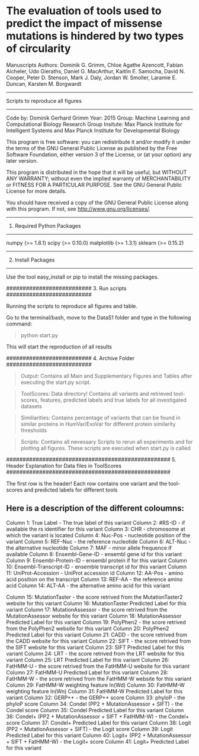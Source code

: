 # The evaluation of tools used to predict the impact of missense mutations is hindered by two types of circularity

Manuscripts Authors: Dominik G. Grimm, Chloe Agathe Azencott, Fabian Aicheler, Udo Gieraths, Daniel G. MacArthur, Kaitlin E. Samocha, David N. Cooper, Peter D. Stenson, Mark J. Daly, Jordan W. Smoller, Laramie E. Duncan, Karsten M. Borgwardt

********************************
Scripts to reproduce all figures
********************************

Code by: Dominik Gerhard Grimm
Year: 2015
Group: Machine Learning and Computational Biology Research Group
Insitute: Max Planck Institute for Intelligent Systems and Max Planck Institute for Developmental Biology

This program is free software: you can redistribute it and/or modify
it under the terms of the GNU General Public License as published by
the Free Software Foundation, either version 3 of the License, or
(at your option) any later version.

This program is distributed in the hope that it will be useful,
but WITHOUT ANY WARRANTY; without even the implied warranty of
MERCHANTABILITY or FITNESS FOR A PARTICULAR PURPOSE.  See the
GNU General Public License for more details.

You should have received a copy of the GNU General Public License
along with this program.  If not, see <http://www.gnu.org/licenses/>.

*****
1. Required Python Packages
*****

numpy (>= 1.8.1)
scipy (>= 0.10.0)
matplotlib (>= 1.3.1)
sklearn (>= 0.15.2)

*****
2. Install Packages
*****

Use the tool easy_install or pip to install the missing packages.

##########################
3. Run scripts
##########################

Running the scripts to reproduce all figures and table.

Go to the terminal/bash, move to the DataS1 folder and type in the following command:

>python start.py

This will start the reproduction of all results


##########################
4. Archive Folder
##########################

> Output: Contains all Main and Supplementary Figures and Tables after executing the start.py script.

> ToolScores: Data directory! Contains all variants and retrieved tool-scores, features, predicted labels and true labels for all investigated datasets

> Similiarities: Contains percentage of variants that can be found in similar proteins in HumVar/ExoVar for different protein similarity thresholds

> Scripts: Contains all nevessary Scripts to rerun all experiments and for plotting all figures. These scripts are executed when start.py is called

##################################################
5. Header Explanation for Data files in ToolScores
##################################################

The first row is the header!
Each row contains one variant and the tool-scores and predicted labels for different tools

Here is a description of the different coloumns:
------------------------------------------------

Column 1: True Label - The true label of this variant
Column 2: #RS-ID - if available the rs identifier for this variant 
Column 3: CHR - chromosome at which the variant is located
Column 4: Nuc-Pos - nucleotide position of the variant 
Column 5: REF-Nuc - the reference nucleotide
Column 6: ALT-Nuc - the alternative nucleotide
Column 7: MAF - minor allele frequence if available 
Column 8: Ensembl-Gene-ID - ensembl gene id for this variant
Column 9: Ensembl-Protein-ID - ensembl protein if for this variant 
Column 10: Ensembl-Transcript-ID - ensemble transcript id for this variant 
Column 11: UniProt-Accession - UniProt accession id 
Column 12: AA-Pos - amino acid position on the transcript 
Column 13: REF-AA - the reference amino acid 
Column 14: ALT-AA - the alternative amino acid for this variant 

Column 15: MutationTaster - the score retrived from the MutationTaster2 website for this variant 
Column 16: MutationTaster Predicted Label for this variant 
Column 17: MutationAssessor - the score retrived from the MutationAssessor website for this variant 
Column 18: MutationAssessor Predicted Label for this variant 
Column 19: PolyPhen2 - the score retrived from the PolyPhen2 website for this variant 
Column 20: PolyPhen2 Predicted Label for this variant 
Column 21: CADD - the score retrived from the CADD website for this variant 
Column 22: SIFT - the score retrived from the SIFT website for this variant 
Column 23: SIFT Predicted Label for this variant 
Column 24: LRT - the score retrived from the LRT website for this variant 
Column 25: LRT Predicted Label for this variant 
Column 26: FatHMM-U - the score retrived from the FatHMM-U website for this variant 
Column 27: FatHMM-U Predicted Label for this variant 
Column 28: FatHMM-W - the score retrived from the FatHMM-W website for this variant 
Column 29: FatHMM-W weighting feature ln(Wd) 
Column 30: FatHMM-W weighting feature ln(Wn) 
Column 31: FatHMM-W Predicted Label for this variant 
Column 32: GERP++ - the GERP++ score
Column 33: phyloP - the phyloP score
Column 34: Condel (PP2 + MutationAssessor + SIFT) - the Condel score 
Column 35: Condel Predicted Label for this variant 
Column 36: Condel+ (PP2 + MutationAssessor + SIFT + FatHMM-W) - the Condel+ score 
Column 37: Condel+ Predicted Label for this variant 
Column 38: Logit (PP2 + MutationAssessor + SIFT) - the Logit score 
Column 39: Logit Predicted Label for this variant 
Column 40: Logit+ (PP2 + MutationAssessor + SIFT + FatHMM-W) - the Logit+ score 
Column 41: Logit+ Predicted Label for this variant 

